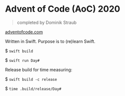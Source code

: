 # Advent of Code (AoC) 2020
> completed by Dominik Straub

[adventofcode.com](https://adventofcode.com/2020)

Written in Swift. Purpose is to (re)learn Swift.

$ `swift build`

$ `swift run Day#`

Release build for time measuring:

$ `swift build -c release`

$ `time .build/release/Day#`
